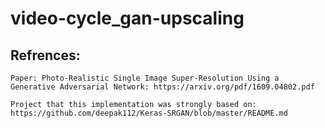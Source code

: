 # video-cycle_gan-upscaling

## Refrences:

    Paper: Photo-Realistic Single Image Super-Resolution Using a Generative Adversarial Network: https://arxiv.org/pdf/1609.04802.pdf
    
    Project that this implementation was strongly based on: https://github.com/deepak112/Keras-SRGAN/blob/master/README.md
    
